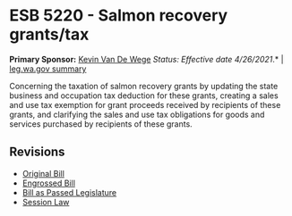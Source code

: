 # ESB 5220 - Salmon recovery grants/tax
**Primary Sponsor:** [Kevin Van De Wege](/person/leg/kevin.vandewege.md)
*Status: Effective date 4/26/2021*.* | [leg.wa.gov summary](https://app.leg.wa.gov/billsummary?BillNumber=5220&Year=2021)

Concerning the taxation of salmon recovery grants by updating the state business and occupation tax deduction for these grants, creating a sales and use tax exemption for grant proceeds received by recipients of these grants, and clarifying the sales and use tax obligations for goods and services purchased by recipients of these grants.

## Revisions
* [Original Bill](1/)
* [Engrossed Bill](1/)
* [Bill as Passed Legislature](1/)
* [Session Law](1/)
